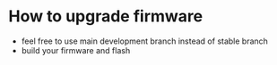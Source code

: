 # How to upgrade firmware
- feel free to use main development branch instead of stable branch
- build your firmware and flash

